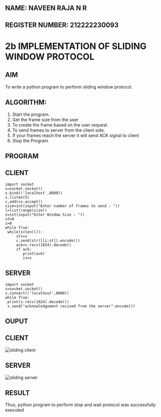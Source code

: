 ## NAME: NAVEEN RAJA N R
## REGISTER NUMBER: 212222230093

# 2b IMPLEMENTATION OF SLIDING WINDOW PROTOCOL

## AIM
To write a python program to perform sliding window protocol.

## ALGORITHM:
1. Start the program.
2. Get the frame size from the user
3. To create the frame based on the user request.
4. To send frames to server from the client side.
5. If your frames reach the server it will send ACK signal to client
6. Stop the Program
   
## PROGRAM
## CLIENT
~~~
import socket
s=socket.socket()
s.bind(('localhost',8000))
s.listen(5)
c,addr=s.accept()
size=int(input("Enter number of frames to send : "))
l=list(range(size))
s=int(input("Enter Window Size : "))
st=0
i=0
while True:
 while(i<len(l)):
     st+=s
     c.send(str(l[i:st]).encode())
     ack=c.recv(1024).decode()
     if ack:
        print(ack)
        i+=s
~~~
## SERVER
~~~
import socket
s=socket.socket()
s.connect(('localhost',8000))
while True: 
 print(s.recv(1024).decode())
 s.send("acknowledgement recived from the server".encode())
~~~
## OUPUT
## CLIENT
![sliding client](https://github.com/23006111/2b_SLIDING_WINDOW_PROTOCOL/assets/145981696/93aa5309-ac9d-4835-b354-55c97180b3ec)
## SERVER
![sliding server](https://github.com/23006111/2b_SLIDING_WINDOW_PROTOCOL/assets/145981696/89470514-e548-4e8a-9546-f147412c1ea3)


## RESULT
Thus, python program to perform stop and wait protocol was successfully executed

